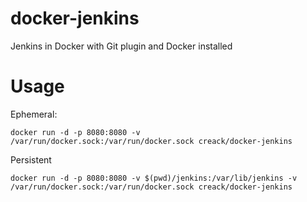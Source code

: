 docker-jenkins
==============

Jenkins in Docker with Git plugin and Docker installed


Usage
=====

Ephemeral:

`docker run -d -p 8080:8080 -v /var/run/docker.sock:/var/run/docker.sock creack/docker-jenkins`

Persistent

`docker run -d -p 8080:8080 -v $(pwd)/jenkins:/var/lib/jenkins -v /var/run/docker.sock:/var/run/docker.sock creack/docker-jenkins`
